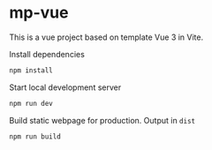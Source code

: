 # mp-vue

This is a vue project based on template Vue 3 in Vite.


Install dependencies

```bash
npm install
```

Start local development server

```bash
npm run dev
```


Build static webpage for production. Output in ```dist```

```sh
npm run build
```

